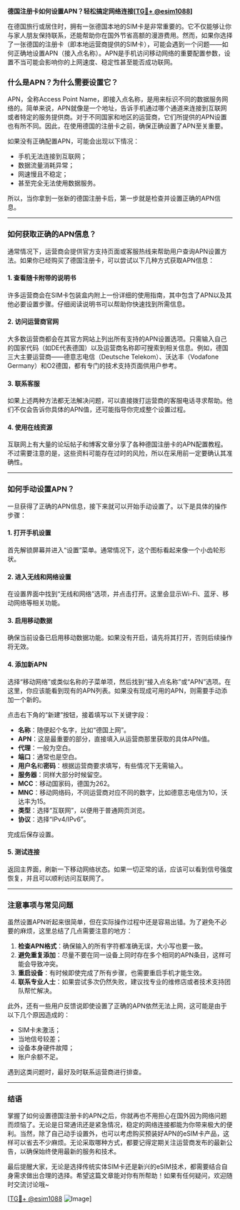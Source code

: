 **德国注册卡如何设置APN？轻松搞定网络连接[[TG💪+ @esim1088](https://t.me/s/esim1088)]**

在德国旅行或居住时，拥有一张德国本地的SIM卡是非常重要的。它不仅能够让你与家人朋友保持联系，还能帮助你在国外节省高额的漫游费用。然而，如果你选择了一张德国的注册卡（即本地运营商提供的SIM卡），可能会遇到一个问题——如何正确地设置APN（接入点名称）。APN是手机访问移动网络的重要配置参数，设置不当可能会影响你的上网速度、稳定性甚至能否成功联网。

### **什么是APN？为什么需要设置它？**

APN，全称Access Point Name，即接入点名称，是用来标识不同的数据服务网络的。简单来说，APN就像是一个地址，告诉手机通过哪个通道来连接到互联网或者特定的服务提供商。对于不同国家和地区的运营商，它们所提供的APN设置也有所不同。因此，在使用德国的注册卡之前，确保正确设置了APN至关重要。

如果没有正确配置APN，可能会出现以下情况：
- 手机无法连接到互联网；
- 数据流量消耗异常；
- 网速慢且不稳定；
- 甚至完全无法使用数据服务。

所以，当你拿到一张新的德国注册卡后，第一步就是检查并设置正确的APN信息。

---

### **如何获取正确的APN信息？**

通常情况下，运营商会提供官方支持页面或客服热线来帮助用户查询APN设置方法。如果你已经购买了德国注册卡，可以尝试以下几种方式获取APN信息：

#### **1. 查看随卡附带的说明书**
许多运营商会在SIM卡包装盒内附上一份详细的使用指南，其中包含了APN以及其他必要设置步骤。仔细阅读说明书可以帮助你快速找到所需信息。

#### **2. 访问运营商官网**
大多数运营商都会在其官方网站上列出所有支持的APN设置选项。只需输入自己的国家代码（如DE代表德国）以及运营商名称即可搜索到相关信息。例如，德国三大主要运营商——德意志电信（Deutsche Telekom）、沃达丰（Vodafone Germany）和O2德国，都有专门的技术支持页面供用户参考。

#### **3. 联系客服**
如果上述两种方法都无法解决问题，可以直接拨打运营商的客服电话寻求帮助。他们不仅会告诉你具体的APN值，还可能指导你完成整个设置过程。

#### **4. 使用在线资源**
互联网上有大量的论坛帖子和博客文章分享了各种德国注册卡的APN配置教程。不过需要注意的是，这些资料可能存在过时的风险，所以在采用前一定要确认其准确性。

---

### **如何手动设置APN？**

一旦获得了正确的APN信息，接下来就可以开始手动设置了。以下是具体的操作步骤：

#### **1. 打开手机设置**
首先解锁屏幕并进入“设置”菜单。通常情况下，这个图标看起来像一个小齿轮形状。

#### **2. 进入无线和网络设置**
在设置界面中找到“无线和网络”选项，并点击打开。这里会显示Wi-Fi、蓝牙、移动网络等相关功能。

#### **3. 启用移动数据**
确保当前设备已启用移动数据功能。如果没有开启，请先将其打开，否则后续操作将无效。

#### **4. 添加新APN**
选择“移动网络”或类似名称的子菜单项，然后找到“接入点名称”或“APN”选项。在这里，你应该能看到现有的APN列表。如果没有现成可用的APN，则需要手动添加一个新的。

点击右下角的“新建”按钮，接着填写以下关键字段：
- **名称**：随便起个名字，比如“德国上网”。
- **APN**：这是最重要的部分，直接填入从运营商那里获取的具体APN值。
- **代理**：一般为空白。
- **端口**：通常也是空白。
- **用户名**和**密码**：根据运营商要求填写，有些情况下无需输入。
- **服务器**：同样大部分时候留空。
- **MCC**：移动国家码，德国为262。
- **MNC**：移动网络码，不同运营商对应不同的数字，比如德意志电信为10，沃达丰为15。
- **类型**：选择“互联网”，以便用于普通网页浏览。
- **协议**：选择“IPv4/IPv6”。

完成后保存设置。

#### **5. 测试连接**
返回主界面，刷新一下移动网络状态。如果一切正常的话，应该可以看到信号强度恢复，并且可以顺利访问互联网了。

---

### **注意事项与常见问题**

虽然设置APN听起来很简单，但在实际操作过程中还是容易出错。为了避免不必要的麻烦，这里总结了几点需要注意的地方：

1. **检查APN格式**：确保输入的所有字符都准确无误，大小写也要一致。
2. **避免重复添加**：尽量不要在同一设备上同时存在多个相同的APN条目，这样可能会导致冲突。
3. **重启设备**：有时候即使完成了所有步骤，也需要重启手机才能生效。
4. **联系专业人士**：如果尝试多次仍然失败，建议找专业的维修店或者技术支持团队帮忙解决。

此外，还有一些用户反馈说即使设置了正确的APN依然无法上网，这可能是由于以下几个原因造成的：
- SIM卡未激活；
- 当地信号较差；
- 设备本身硬件故障；
- 账户余额不足。

遇到这类问题时，最好及时联系运营商进行排查。

---

### **结语**

掌握了如何设置德国注册卡的APN之后，你就再也不用担心在国外因为网络问题而烦恼了。无论是日常通讯还是紧急情况，稳定的网络连接都能为你带来极大的便利。当然，除了自己动手设置外，也可以考虑购买预装好APN的eSIM卡产品，这样可以省去不少麻烦。无论采取哪种方式，都要记得定期关注运营商发布的最新公告，以确保始终使用最新的服务和技术。

最后提醒大家，无论是选择传统实体SIM卡还是新兴的eSIM技术，都需要结合自身需求做出合理的选择。希望这篇文章能对你有所帮助！如果有任何疑问，欢迎随时交流讨论哦~

[[TG💪+ @esim1088](https://t.me/s/esim1088) ![Image](https://i.postimg.cc/4NQfJmqS/Snipaste-2025-05-13-00-14-12.png)]